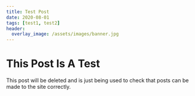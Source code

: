 ```yaml
---
title: Test Post
date: 2020-08-01
tags: [test1, test2]
header:
  overlay_image: /assets/images/banner.jpg
---
```


# This Post Is A Test

This post will be deleted and is just being used to check that posts can be made to the site correctly.
